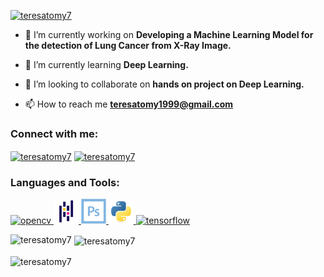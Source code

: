 <!--[![MasterHead](https://www.analyticsinsight.net/wp-content/uploads/2020/03/AI_Animated.gif)]
<h3 align="center">A passionate learner.</h3>-->

<p align="left"> <a href="https://twitter.com/teresatomy7" target="blank"><img src="https://img.shields.io/twitter/follow/teresatomy7?logo=twitter&style=for-the-badge" alt="teresatomy7" /></a> </p>


- 🔭 I’m currently working on **Developing a Machine Learning Model for the detection of Lung Cancer from X-Ray Image.**

- 🌱 I’m currently learning **Deep Learning.**

- 👯 I’m looking to collaborate on **hands on project on Deep Learning.**

- 📫 How to reach me **teresatomy1999@gmail.com**

<h3 align="left">Connect with me:</h3>
<p align="left">
<a href="https://twitter.com/teresatomy7" target="blank"><img align="center" src="https://raw.githubusercontent.com/rahuldkjain/github-profile-readme-generator/master/src/images/icons/Social/twitter.svg" alt="teresatomy7" height="30" width="40" /></a>
<a href="https://instagram.com/teresatomy7" target="blank"><img align="center" src="https://raw.githubusercontent.com/rahuldkjain/github-profile-readme-generator/master/src/images/icons/Social/instagram.svg" alt="teresatomy7" height="30" width="40" /></a>
</p>

<h3 align="left">Languages and Tools:</h3>
<p align="left"> <a href="https://opencv.org/" target="_blank" rel="noreferrer"> <img src="https://www.vectorlogo.zone/logos/opencv/opencv-icon.svg" alt="opencv" width="40" height="40"/> </a> <a href="https://pandas.pydata.org/" target="_blank" rel="noreferrer"> <img src="https://raw.githubusercontent.com/devicons/devicon/2ae2a900d2f041da66e950e4d48052658d850630/icons/pandas/pandas-original.svg" alt="pandas" width="40" height="40"/> </a> <a href="https://www.photoshop.com/en" target="_blank" rel="noreferrer"> <img src="https://raw.githubusercontent.com/devicons/devicon/master/icons/photoshop/photoshop-line.svg" alt="photoshop" width="40" height="40"/> </a> <a href="https://www.python.org" target="_blank" rel="noreferrer"> <img src="https://raw.githubusercontent.com/devicons/devicon/master/icons/python/python-original.svg" alt="python" width="40" height="40"/> </a> <a href="https://www.tensorflow.org" target="_blank" rel="noreferrer"> <img src="https://www.vectorlogo.zone/logos/tensorflow/tensorflow-icon.svg" alt="tensorflow" width="40" height="40"/> </a> </p>

<p><img align="left" src="https://github-readme-stats.vercel.app/api/top-langs?username=teresatomy7&show_icons=true&locale=en&layout=compact" alt="teresatomy7" /></p>

<p>&nbsp;<img align="center" src="https://github-readme-stats.vercel.app/api?username=teresatomy7&show_icons=true&locale=en" alt="teresatomy7" /></p>

<p><img align="center" src="https://github-readme-streak-stats.herokuapp.com/?user=teresatomy7&" alt="teresatomy7" /></p>

